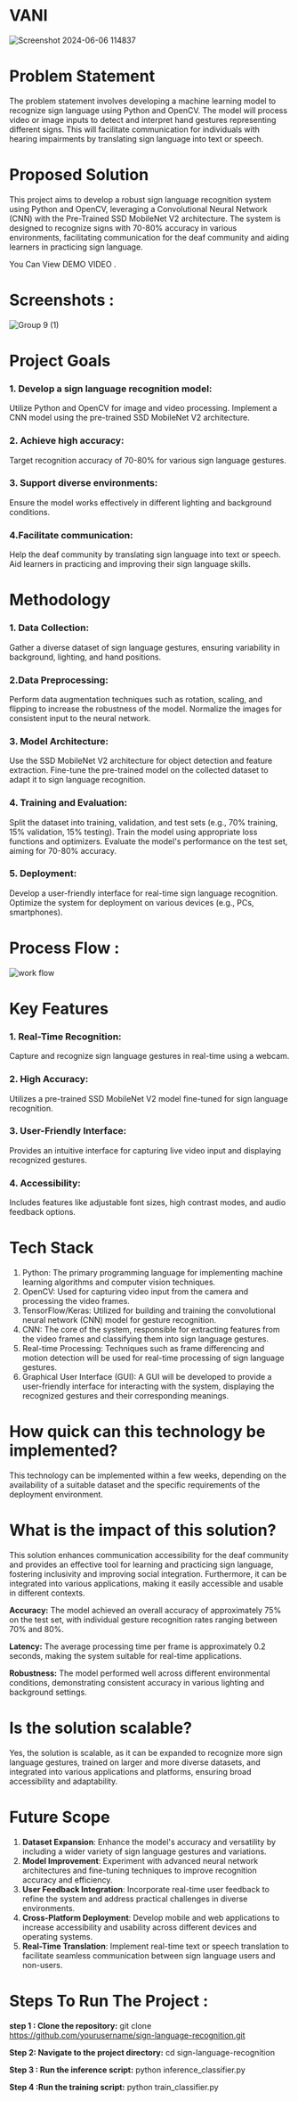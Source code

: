  # VANI 
![Screenshot 2024-06-06 114837](https://github.com/Mrunalkhanke/Sign-Language-Detection-/assets/136327297/00526f79-18d0-42df-b4bb-7c0c301d2f2f)

# Problem Statement 
The problem statement involves developing a machine learning model to recognize sign language using Python and OpenCV. The model will process video or image inputs to detect and interpret hand gestures representing different signs. This will facilitate communication for individuals with hearing impairments by translating sign language into text or speech.

# Proposed Solution 
This project aims to develop a robust sign language recognition system using Python and OpenCV, leveraging a Convolutional Neural Network (CNN) with the Pre-Trained SSD MobileNet V2 architecture. 
The system is designed to recognize signs with 70-80% accuracy in various environments, facilitating communication for the deaf community and aiding learners in practicing sign language.

You Can View DEMO VIDEO .

# Screenshots :
![Group 9 (1)](https://github.com/Mrunalkhanke/Sign-Language-Detection-/assets/136327297/4163b208-269e-4ca3-8712-45ce65398c77)

# Project Goals

### 1. Develop a sign language recognition model:
Utilize Python and OpenCV for image and video processing.
Implement a CNN model using the pre-trained SSD MobileNet V2 architecture.
### 2. Achieve high accuracy:
Target recognition accuracy of 70-80% for various sign language gestures.
### 3. Support diverse environments:
Ensure the model works effectively in different lighting and background conditions.
### 4.Facilitate communication:
Help the deaf community by translating sign language into text or speech.
Aid learners in practicing and improving their sign language skills.

# Methodology

### 1. Data Collection:
Gather a diverse dataset of sign language gestures, ensuring variability in background, lighting, and hand positions.
### 2.Data Preprocessing:
Perform data augmentation techniques such as rotation, scaling, and flipping to increase the robustness of the model.
Normalize the images for consistent input to the neural network.
### 3. Model Architecture:
Use the SSD MobileNet V2 architecture for object detection and feature extraction.
Fine-tune the pre-trained model on the collected dataset to adapt it to sign language recognition.
### 4. Training and Evaluation:
Split the dataset into training, validation, and test sets (e.g., 70% training, 15% validation, 15% testing).
Train the model using appropriate loss functions and optimizers.
Evaluate the model's performance on the test set, aiming for 70-80% accuracy.
### 5. Deployment:
Develop a user-friendly interface for real-time sign language recognition.
Optimize the system for deployment on various devices (e.g., PCs, smartphones).

# Process Flow : 
![work flow](https://github.com/Mrunalkhanke/Sign-Language-Detection-/assets/136327297/cd49602a-10b6-4f57-ab1a-b02c583211cc)


#  Key Features
### 1. Real-Time Recognition:  
Capture and recognize sign language gestures in real-time using a webcam.
### 2. High Accuracy:
Utilizes a pre-trained SSD MobileNet V2 model fine-tuned for sign language recognition.
### 3. User-Friendly Interface: 
Provides an intuitive interface for capturing live video input and displaying recognized gestures.
### 4. Accessibility: 
Includes features like adjustable font sizes, high contrast modes, and audio feedback options.

# Tech Stack 
1.  Python: The primary programming language for implementing machine learning algorithms and computer vision techniques.
2.  OpenCV: Used for capturing video input from the camera and processing the video frames.
3. TensorFlow/Keras: Utilized for building and training the convolutional neural network (CNN) model for gesture recognition.
4. CNN: The core of the system, responsible for extracting features from the video frames and classifying them into sign language gestures.
5. Real-time Processing: Techniques such as frame differencing and motion detection will be used for real-time processing of sign language gestures.
6. Graphical User Interface (GUI): A GUI will be developed to provide a user-friendly interface for interacting with the system, displaying the recognized gestures and their corresponding meanings.

# How quick can this technology be implemented?
This technology can be implemented within a few weeks, depending on the availability of a suitable dataset and the specific requirements of the deployment environment.

# What is the impact of this solution?
This solution enhances communication accessibility for the deaf community and provides an effective tool for learning and practicing sign language, fostering inclusivity and improving social integration. Furthermore, it can be integrated into various applications, making it easily accessible and usable in different contexts.

**Accuracy:** The model achieved an overall accuracy of approximately 75% on the test set, with individual gesture recognition rates ranging between 70% and 80%.

**Latency:** The average processing time per frame is approximately 0.2 seconds, making the system suitable for real-time applications.

**Robustness:** The model performed well across different environmental conditions, demonstrating consistent accuracy in various lighting and background settings.

# Is the solution scalable?
Yes, the solution is scalable, as it can be expanded to recognize more sign language gestures, trained on larger and more diverse datasets, and integrated into various applications and platforms, ensuring broad accessibility and adaptability.

# Future Scope
1. **Dataset Expansion**: Enhance the model's accuracy and versatility by including a wider variety of sign language gestures and variations.
2. **Model Improvement**: Experiment with advanced neural network architectures and fine-tuning techniques to improve recognition accuracy and efficiency.
3. **User Feedback Integration**: Incorporate real-time user feedback to refine the system and address practical challenges in diverse environments.
4. **Cross-Platform Deployment**: Develop mobile and web applications to increase accessibility and usability across different devices and operating systems.
5. **Real-Time Translation**: Implement real-time text or speech translation to facilitate seamless communication between sign language users and non-users.
  
# Steps To Run The Project : 
 **step 1 : Clone the repository:**
 git clone https://github.com/yourusername/sign-language-recognition.git

 **Step 2: Navigate to the project directory:**
 cd sign-language-recognition

**Step 3 : Run the inference script:**
python inference_classifier.py

**Step 4 :Run the training script:** 
python train_classifier.py









